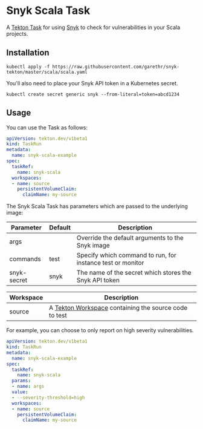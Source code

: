 # Snyk Scala Task

A [Tekton Task](https://tekton.dev/) for using [Snyk](https://snyk.io) to check for
vulnerabilities in your Scala projects.


## Installation

```
kubectl apply -f https://raw.githubusercontent.com/garethr/snyk-tekton/master/scala/scala.yaml
```

You'll also need to place your Snyk API token in a Kubernetes secret.

```
kubectl create secret generic snyk --from-literal=token=abcd1234
```

## Usage

You can use the Task as follows:

```yaml
apiVersion: tekton.dev/v1beta1
kind: TaskRun
metadata:
  name: snyk-scala-example
spec:
  taskRef:
    name: snyk-scala
  workspaces:
  - name: source
    persistentVolumeClaim:
      claimName: my-source
```

The Snyk Scala Task has parameters which are passed to the underlying image:

| Parameter | Default | Description |
| --- | --- | --- |
| args |   | Override the default arguments to the Snyk image |
| commands | test | Specify which command to run, for instance test or monitor |
| snyk-secret | snyk | The name of the secret which stores the Snyk API token |


| Workspace | Description |
| --- | --- |
| source | A [Tekton Workspace](https://github.com/tektoncd/pipeline/blob/master/docs/workspaces.md) containing the source code to test |

For example, you can choose to only report on high severity vulnerabilities.

```yaml
apiVersion: tekton.dev/v1beta1
kind: TaskRun
metadata:
  name: snyk-scala-example
spec:
  taskRef:
    name: snyk-scala
  params:
  - name: args
  value:
  - --severity-threshold=high
  workspaces:
  - name: source
    persistentVolumeClaim:
      claimName: my-source
```

